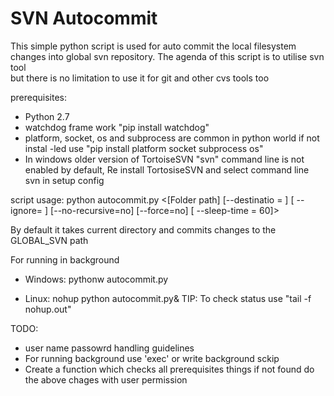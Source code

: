 # SVN Autocommit

This simple python script is used for auto commit the local filesystem changes
into global svn repository. The agenda of this script is to utilise svn tool  
but there is no limitation to use it for git and other cvs tools too

prerequisites:
* Python 2.7 
* watchdog frame work "pip install watchdog"
* platform, socket, os and subprocess are common in python world if not instal
-led use "pip install platform socket subprocess os"
* In windows older version of TortoiseSVN "svn" command line is not enabled by
default, Re install TortosiseSVN and select command line svn in setup config

script usage:
python autocommit.py <[Folder path] [--destinatio = <SVN Destination path>] [
--ignore= <File format needs to ignore>] [--no-recursive=no] [--force=no] [
--sleep-time = 60]>

By default it takes current directory and commits changes to the GLOBAL_SVN
path

 For running in background
 * Windows:
   pythonw autocommit.py 

 * Linux:
   nohup python autocommit.py& 
   TIP: To check status use "tail -f nohup.out"

TODO:
* user name passowrd handling guidelines
* For running background use 'exec' or write background sckip
* Create a function which checks all prerequisites things if not found do the 
above chages with user permission 
